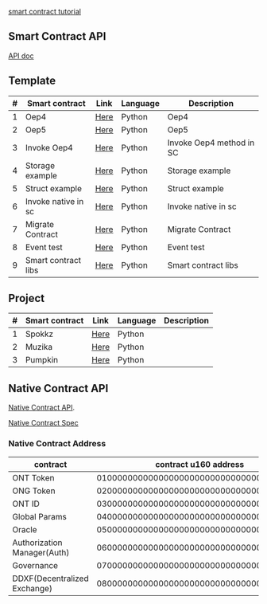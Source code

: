 

[smart contract tutorial](https://github.com/ontio/ontology-smartcontract/tree/master/smart-contract-tutorial)

##  Smart Contract API

[API doc](https://apidoc.ont.io/smartcontract/)

## Template

| # | Smart contract                             | Link         |        Language      |   Description   |
| -----| ---------------------------------------- | ----------- | ---------------- | ---------------- |
| 1| Oep4                                   | [Here](https://github.com/ONT-Avocados/python-template/blob/master/OEP4Sample/OEP4Sample.py)        |    Python     |    Oep4  |
| 2| Oep5                               | [Here](https://github.com/ONT-Avocados/python-template/blob/master/OEP5Sample/OEP5Sample.py)        |  Python   |  Oep5   |
| 3| Invoke Oep4       | [Here](https://github.com/ONT-Avocados/python-template/blob/master/Static_Call_Oep4/static_call_Oep4.py)         |  Python  |  Invoke Oep4 method in SC   |
| 4| Storage example            | [Here](https://github.com/ONT-Avocados/python-template/blob/master/Storage_Example/storage_example.py)   |   Python  |   Storage example  |
| 5| Struct example            | [Here](https://github.com/ONT-Avocados/python-template/blob/master/Struct_Example/struct_example.py)      |   Python  |   Struct example  |
| 6| Invoke native in sc         | [Here](https://github.com/ONT-Avocados/python-template/blob/master/NativeAssetInvoke/native_asset_invoke.py)        | Python | Invoke native in sc    |
| 7| Migrate Contract         | [Here](https://github.com/ONT-Avocados/python-template/blob/master/MigrateDestruct/migrate_destroyWithinContract.py)        | Python |    Migrate Contract   |
| 8| Event test        | [Here](https://github.com/ONT-Avocados/python-template/blob/master/EventTest/event_test.py)        | Python|   Event test  |
| 9| Smart contract libs         | [Here](https://github.com/ONT-Avocados/python-template/tree/master/libs)        | Python|  Smart contract libs    |

## Project

| # | Smart contract                             | Link         |        Language      |   Description   |
| -----| ---------------------------------------- | ----------- | ---------------- | ---------------- |
| 1| Spokkz                                   | [Here](https://github.com/Spuul/spokkz-ontology-smart-contracts/blob/master/contracts/contracts/SpokkzCoin.py)        |    Python     |      |
| 2| Muzika                                   | [Here](https://github.com/MuzikaFoundation/ontology-smart-contract/blob/master/contracts/contracts/MuzikaCoin.py)        |    Python     |      |
| 3| Pumpkin                                  | [Here](https://github.com/skyinglyh1/CollectPumpkin/blob/master/collectPumpkin.py)        |    Python     |      |



## Native Contract API

[Native Contract API](https://github.com/ontio/ontology/blob/master/docs/specifications/native_contract/paramapi.md).

[Native Contract Spec](https://github.com/ontio/ontology-smartcontract/tree/master/smartcontract/native)

### Native Contract Address

contract | contract u160 address | Address
---|---|---
ONT Token | 0100000000000000000000000000000000000000| AFmseVrdL9f9oyCzZefL9tG6UbvhUMqNMV
ONG Token | 0200000000000000000000000000000000000000 | AFmseVrdL9f9oyCzZefL9tG6UbvhfRZMHJ
ONT ID | 0300000000000000000000000000000000000000 | AFmseVrdL9f9oyCzZefL9tG6Ubvho7BUwN
Global Params | 0400000000000000000000000000000000000000 | AFmseVrdL9f9oyCzZefL9tG6UbvhrUqmc2
Oracle | 0500000000000000000000000000000000000000 | AFmseVrdL9f9oyCzZefL9tG6UbvhzQYRMK
Authorization Manager(Auth) | 0600000000000000000000000000000000000000 | AFmseVrdL9f9oyCzZefL9tG6Ubvi9BuggV
Governance | 0700000000000000000000000000000000000000 | AFmseVrdL9f9oyCzZefL9tG6UbviEH9ugK
DDXF(Decentralized Exchange) | 0800000000000000000000000000000000000000 | AFmseVrdL9f9oyCzZefL9tG6UbviKTaSnK


